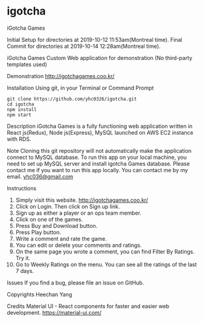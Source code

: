 # igotcha
iGotcha Games

Initial Setup for directories at 2019-10-12 11:53am(Montreal time).
Final Commit for directories at 2019-10-14 12:28am(Montreal time).

iGotcha Games
Custom Web application for demonstration (No third-party templates used)

Demonstration
http://igotchagames.coo.kr/

Installation
Using git, in your Terminal or Command Prompt

```
git clone https://github.com/yhc0326/igotcha.git
cd igotcha
npm install
npm start
```



Description
iGotcha Games is a fully functioning web application written in React js(Redux), Node js(Express), MySQL launched on AWS EC2 instance with RDS.

Note
Cloning this git repository will not automatically make the application connect to MySQL database. To run this app on your local machine, you need to set up MySQL server and install igotcha Games database. Please contact me if you want to run this app locally. You can contact me by my email. yhc036@gmail.com

Instructions
1. Simply visit this website. http://igotchagames.coo.kr/
2. Click on Login. Then click on Sign up link.
3. Sign up as either a player or an ops team member.
4. Click on one of the games.
5. Press Buy and Download button.
6. Press Play button.
7. Write a comment and rate the game.
8. You can edit or delete your comments and ratings.
9. On the same page you wrote a comment, you can find Filter By Ratings. Try it. 
10. Go to Weekly Ratings on the menu. You can see all the ratings of the last 7 days.



Issues
If you find a bug, please file an issue on GitHub.

Copyrights
Heechan Yang

Credits
Material UI - React components for faster and easier web development.
https://material-ui.com/
